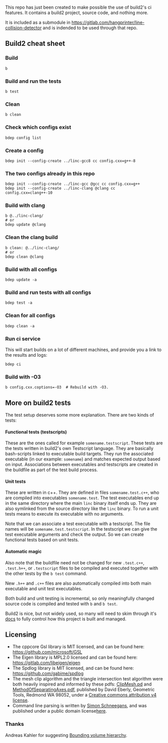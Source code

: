 This repo has just been created to make possible the use of build2's ci features.
It contains a build2 project, source code, and nothing more.

It is included as a submodule in https://gitlab.com/hangprinter/line-collision-detector
and is indended to be used through that repo.


## Build2 cheat sheet
### Build
```
b
```

### Build and run the tests
```
b test
```

### Clean
```
b clean
```

### Check which configs exist
```
bdep config list
```

### Create a config
```
bdep init --config-create ../linc-gcc8 cc config.cxx=g++-8

```

### The two configs already in this repo
```
bdep init --config-create ../linc-gcc @gcc cc config.cxx=g++
bdep init --config-create ../linc-clang @clang cc config.cxx=clang++-10
```

### Build with clang
```
b @../linc-clang/
# or
bdep update @clang
```

### Clean the clang build
```
b clean: @../linc-clang/
# or
bdep clean @clang
```

### Build with all configs
```
bdep update -a
```

### Build and run tests with all configs
```
bdep test -a
```

### Clean for all configs
```
bdep clean -a
```

### Run ci service
This will start builds on a lot of different machines,
and provide you a link to the results and logs:
```
bdep ci
```

### Build with -O3
```
b config.cxx.coptions=-O3  # Rebuild with -O3.
```

## More on build2 tests
The test setup deserves some more explanation.
There are two kinds of tests:

#### Functional tests (testscripts)
These are the ones called for example `somename.testscript`.
These tests are the tests written in build2's own Testscript language.
They are basically bash-scripts linked to executable build targets.
They run the associated executable (in our example: `somename`) and matches expected output based on input.
Associations between executables and testscripts are created in the buildfile as part of the test build process.

#### Unit tests
These are written in c++.
They are defined in files `somename.test.c++`, who are compiled into executables `somename.test`.
The test executables end up in the same directory where the main `linc` binary itself ends up.
They are also symlinked from the source directory like the `linc` binary.
To run a unit tests means to execute its executable with no arguments.

Note that we can associate a test executable with a testscript.
The file names will be `somename.test.testscript`.
In the testscript we can give the test executable arguments and check the output.
So we can create functional tests based on unit tests.

#### Automatic magic
Also note that the buildfile need not be changed for new `.test.c++`, `.test.h++`, or `.testscript`
files to be compiled and executed together with the other tests by the `b test` command.

New `.h++` and `.c++` files are also automatically compiled into both main executable and unit test executables.

Both build and unit testing is incremental, so only meaningfully changed source code is compiled and tested
with `b` and `b test`.

Build2 is nice, but not widely used, so many will need to skim through it's [docs](https://build2.org/build2/doc/build2-build-system-manual.xhtml)
to fully control how this project is built and managed.

## Licensing
- The cppcore Gsl library is MIT licensed, and can be found here: https://github.com/microsoft/GSL
- The Eigen library is MPL2.0 licensed and can be found here: https://gitlab.com/libeigen/eigen
- The Spdlog library is MIT licensed, and can be found here: https://github.com/gabime/spdlog
- The mesh clip algorithm and the triangle intersection test algorithm were both heavily inspired and informed by
these pdfs: [ClipMesh.pd](https://www.geometrictools.com/Documentation/ClipMesh.pdf) and [MethodOfSeparatingAxes.pdf](https://www.geometrictools.com/Documentation/MethodOfSeparatingAxes.pdf), published by David Eberly, Geometric Tools, Redmond WA 98052, under a [Creative commons attribution v4 license](http://creativecommons.org/licenses/by/4.0/).
 - Command line parsing is written by [Simon Schneegans](https://schneegans.github.io/about.html), and was published under a public domain license[here](https://schneegans.github.io/tutorials/2019/08/06/commandline).

### Thanks
Andreas Kahler for suggesting [Bounding volume hierarchy](https://en.wikipedia.org/wiki/Bounding_volume_hierarchy).
